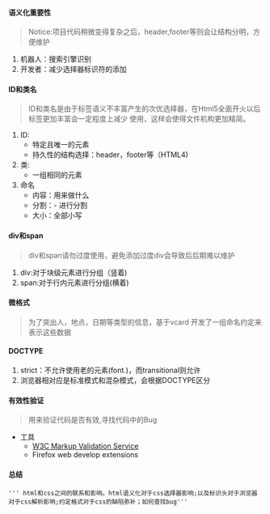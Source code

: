 #### 语义化重要性
> Notice:项目代码稍微变得复杂之后，header,footer等则会让结构分明，方便维护

1. 机器人：搜索引擎识别
1. 开发者：减少选择器标识符的添加


#### ID和类名
> ID和类名是由于标签语义不丰富产生的次优选择器，在Html5全面开火以后标签更加丰富会一定程度上减少
> 使用，这样会使得文件机构更加精简。

1. ID:
    * 特定且唯一的元素
    * 持久性的结构选择：header，footer等（HTML4)
1. 类:
    * 一组相同的元素
1. 命名
    * 内容：用来做什么
    * 分割：- 进行分割
    * 大小：全部小写

    
#### div和span
>div和span请勿过度使用，避免添加过度div会导致后后期难以维护

1. div:对于块级元素进行分组（竖着)
1. span:对于行内元素进行分组(横着)


#### 微格式
>为了突出人，地点，日期等类型的信息，基于vcard
>开发了一组命名约定来表示这些数据


#### DOCTYPE
1. strict：不允许使用老的元素(font.)，而transitional则允许
1. 浏览器相对应是标准模式和混杂模式，会根据DOCTYPE区分


#### 有效性验证
>用来验证代码是否有效,寻找代码中的Bug

* 工具
    * [W3C Markup Validation Service](http://validator.w3.org/)
    * Firefox web develop extensions

    
#### 总结
    ''' html和css之间的联系和影响。html语义化对于css选择器影响;以及标识头对于浏览器对于css解析影响;约定格式对于css的缺陷弥补；如何查找bug'''
